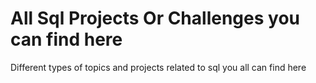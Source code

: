 # All Sql Projects Or Challenges you can find here 
Different types of topics and projects related to sql you all can find here 
